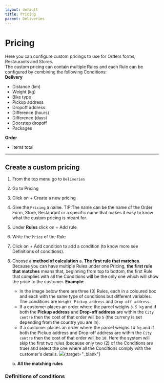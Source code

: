 ```yaml
---
layout: default
title: Pricing
parent: Deliveries
---
```


# Pricing

<div class="alert alert-info" role="alert">
Here you can configure custom pricings to use for Orders forms, Restaurants and Stores.<br>
The custom pricing can contain multiple Rules and each Rule can be configured by combining the following Conditions:<br>
<strong>Delivery</strong>
<ul>
<li>Distance (km)</li>
<li>Weight (kg)</li>
<li>Bike type</li>
<li>Pickup address</li>
<li>Dropoff address</li>
<li>Difference (hours)</li>
<li>Difference (days)</li>
<li>Doorstep dropoff</li>
<li>Packages</li>
</ul>
<strong>Order</strong>
<ul>
<li>Items total</li>
</ul>
</div>

---

## Create a custom pricing
1. From the top menu go to `Deliveries`
2. Go to <i class="fa fa-percent mr-2"></i> Pricing
3. Click on <span class="badge badge-success">+ Create a new pricing</span>
4. Give the `Pricing` a name. 
   <span class="badge badge-info">TIP:</span><span>The name can be the name of the Order Form, Store, Restaurant or a specific name that makes it easy to know what the custom pricing is meant for</span>.
5. Under **Rules** click on <span class="badge badge-success">+ Add rule</span>
6. Write the `Price` of the Rule
7. Click on <span class="badge badge-warning">+ Add condition</span> to add a condition (to know more see Definitions of conditions).
8. Choose a **method of calculation**
   a. **The first rule that matches**.
    Because you can have multiple Rules under one Pricing, **the first rule that matches** means that, beginning from top to bottom, the first Rule that complies with all the Conditions will be the only one which will show the price to the customer.
    **Example**:
    - In the image below there are three (3) Rules, each in a coloured box and each with the same type of conditions but different variables. The conditions are `Weight`, `Pickup address` and `Drop-off address`. 
     - If a customer places an order where the parcel weighs `3.5 kg` and if both the **Pickup address** and **Drop-off address** are within the `City centre` then the cost of that order will be `5` (the curreny is set depending from the country you are in).
     - If a customer places an order where the parcel weighs `14 kg` and if both the Pickup address and Drop-off address are within the `City centre` then the cost of that order will be `10`. Here the system will skip the first two rules (because only two (2) of the Conditions are true) and select the one where all the Conditions comply with the customer's details.
     [![](/assets/images/)](/assets/images/){:target="\_blank"} 

    b. **All the matching rules**
    <!--Waiting for answer from mex and Adrien-->


### Definitions of conditions







